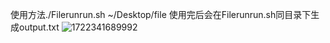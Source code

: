 使用方法./Filerunrun.sh ~/Desktop/file
使用完后会在Filerunrun.sh同目录下生成output.txt
![1722341689992](https://github.com/user-attachments/assets/202c3579-48a9-4b20-8509-4bb4f01bf409)
